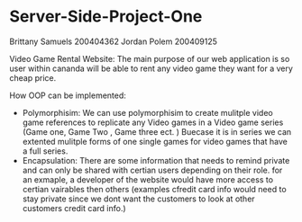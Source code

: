 # Server-Side-Project-One

Brittany Samuels 200404362
Jordan Polem 200409125

Video Game Rental Website:
The main purpose of our web application is so user within cananda will be able to rent any video game they want for a very cheap price.

How OOP can be implemented:
- Polymorphisim: We can use polymorphisim to create mulitple video game references to replicate any Video games in a Video game series (Game one, Game Two , Game three ect. )  Buecase it is in series we can extented mulitple forms of one single games for video games that have a full series. 
- Encapsulation: There are some information that needs to remind private and can only be shared with certian users depending on their role. 
  for an exmaple, a developer of the website would have more access to certian vairables then others (examples cfredit card info would need to stay private since we dont want the customers to look at other customers credit card info.)
  
 
 


 


 


 



